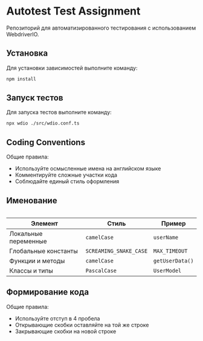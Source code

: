 # Autotest Test Assignment

Репозиторий для автоматизированного тестирования с использованием WebdriverIO.

## Установка

Для установки зависимостей выполните команду:
```bash
npm install
```

## Запуск тестов

Для запуска тестов выполните команду:
```bash
npx wdio ./src/wdio.conf.ts
```

## Coding Conventions
  Общие правила:
    <ul>
      <li>Используйте осмысленные имена на английском языке</li> 
      <li>Комментируйте сложные участки кода</li>
      <li>Соблюдайте единый стиль оформления</li>
    </ul>
## Именование
<div class="ds-scroll-area _1210dd7"><div class="ds-scroll-area__gutters" style="position: sticky; top: 0px; left: 0px; right: 0px; height: 0px; --container-height: 230px;"><div class="ds-scroll-area__horizontal-gutter" style="left: 0px; right: 0px; top: calc(var(--container-height) - 12px); height: 8px;"><div class="ds-scroll-area__horizontal-bar" style="display: none;"></div></div><div class="ds-scroll-area__vertical-gutter" style="right: 0px; top: 8px; bottom: calc(0px - var(--container-height) + 8px); width: 8px;"><div class="ds-scroll-area__vertical-bar" style="display: none;"></div></div></div><table><thead><tr><th><span>Элемент</span></th><th><span>Стиль</span></th><th><span>Пример</span></th></tr></thead><tbody><tr><td><span>Локальные переменные</span></td><td><code>camelCase</code></td><td><code>userName</code></td></tr><tr><td><span>Глобальные константы</span></td><td><code>SCREAMING_SNAKE_CASE</code></td><td><code>MAX_TIMEOUT</code></td></tr><tr><td><span>Функции и методы</span></td><td><code>camelCase</code></td><td><code>getUserData()</code></td></tr><tr><td><span>Классы и типы</span></td><td><code>PascalCase</code></td><td><code>UserModel</code></td></tr></tbody></table></div>

## Формирование кода
  Общие правила:
    <ul>
      <li>Используйте отступ в 4 пробела</li> 
      <li>Открывающие скобки оставляйте на той же строке</li>
      <li>Закрывающие скобки на новой строке</li>
    </ul>
